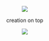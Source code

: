 <p align="center">  
<img src="https://cdn.discordapp.com/attachments/987183988684767312/1005478895597920286/lol.gif">
</p>
<p align="center">
  creation on top
</p>
    <p align="center">
  <img src="https://discord.c99.nl/widget/theme-4/583783530664820793.png"/>
  </p>
<p align="center">

